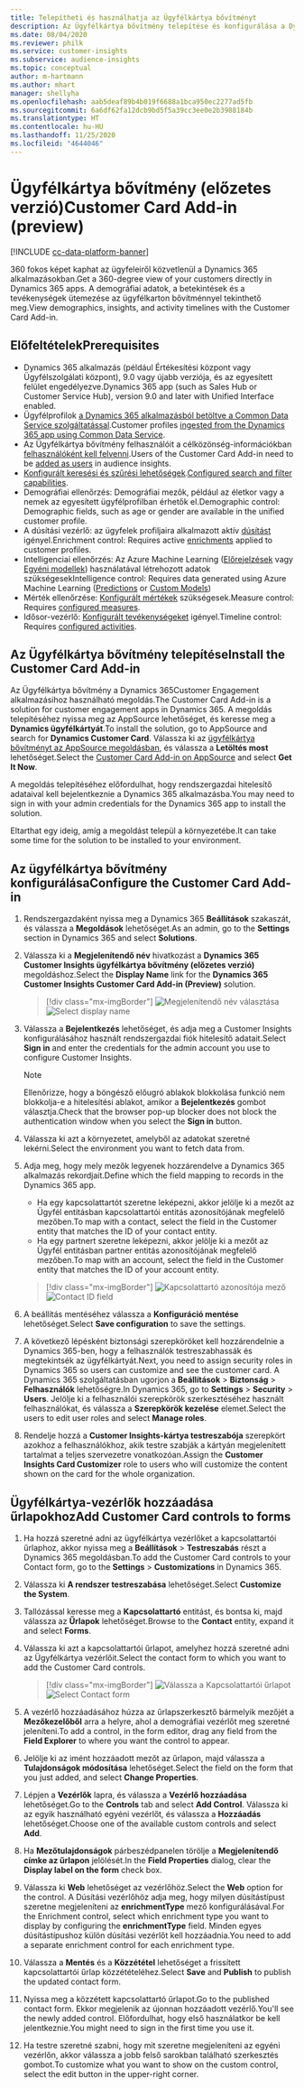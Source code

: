 ```yaml
---
title: Telepítheti és használhatja az Ügyfélkártya bővítményt
description: Az Ügyfélkártya bővítmény telepítése és konfigurálása a Dynamics 365 Customer Insights megoldásban.
ms.date: 08/04/2020
ms.reviewer: philk
ms.service: customer-insights
ms.subservice: audience-insights
ms.topic: conceptual
author: m-hartmann
ms.author: mhart
manager: shellyha
ms.openlocfilehash: aab5deaf89b4b019f6688a1bca950ec2277ad5fb
ms.sourcegitcommit: 6a6df62fa12dcb9bd5f5a39cc3ee0e2b3988184b
ms.translationtype: HT
ms.contentlocale: hu-HU
ms.lasthandoff: 11/25/2020
ms.locfileid: "4644046"
---
```

# <a name="customer-card-add-in-preview"></a><span data-ttu-id="b94b7-103">Ügyfélkártya bővítmény (előzetes verzió)</span><span class="sxs-lookup"><span data-stu-id="b94b7-103">Customer Card Add-in (preview)</span></span>

[!INCLUDE [cc-data-platform-banner](../includes/cc-data-platform-banner.md)]

<span data-ttu-id="b94b7-104">360 fokos képet kaphat az ügyfeleiről közvetlenül a Dynamics 365 alkalmazásokban.</span><span class="sxs-lookup"><span data-stu-id="b94b7-104">Get a 360-degree view of your customers directly in Dynamics 365 apps.</span></span> <span data-ttu-id="b94b7-105">A demográfiai adatok, a betekintések és a tevékenységek ütemezése az ügyfélkarton bővítménnyel tekinthető meg.</span><span class="sxs-lookup"><span data-stu-id="b94b7-105">View demographics, insights, and activity timelines with the Customer Card Add-in.</span></span>

## <a name="prerequisites"></a><span data-ttu-id="b94b7-106">Előfeltételek</span><span class="sxs-lookup"><span data-stu-id="b94b7-106">Prerequisites</span></span>

- <span data-ttu-id="b94b7-107">Dynamics 365 alkalmazás (például Értékesítési központ vagy Ügyfélszolgálati központ), 9.0 vagy újabb verziója, és az egyesített felület engedélyezve.</span><span class="sxs-lookup"><span data-stu-id="b94b7-107">Dynamics 365 app (such as Sales Hub or Customer Service Hub), version 9.0 and later with Unified Interface enabled.</span></span>
- <span data-ttu-id="b94b7-108">Ügyfélprofilok [a Dynamics 365 alkalmazásból betöltve a Common Data Service szolgáltatással](connect-power-query.md).</span><span class="sxs-lookup"><span data-stu-id="b94b7-108">Customer profiles [ingested from the Dynamics 365 app using Common Data Service](connect-power-query.md).</span></span>
- <span data-ttu-id="b94b7-109">Az Ügyfélkártya bővítmény felhasználóit a célközönség-információkban [felhasználóként kell felvenni](permissions.md).</span><span class="sxs-lookup"><span data-stu-id="b94b7-109">Users of the Customer Card Add-in need to be [added as users](permissions.md) in audience insights.</span></span>
- <span data-ttu-id="b94b7-110">[Konfigurált keresési és szűrési lehetőségek](search-filter-index.md).</span><span class="sxs-lookup"><span data-stu-id="b94b7-110">[Configured search and filter capabilities](search-filter-index.md).</span></span>
- <span data-ttu-id="b94b7-111">Demográfiai ellenőrzés: Demográfiai mezők, például az életkor vagy a nemek az egyesített ügyfélprofilban érhetők el.</span><span class="sxs-lookup"><span data-stu-id="b94b7-111">Demographic control: Demographic fields, such as age or gender are available in the unified customer profile.</span></span>
- <span data-ttu-id="b94b7-112">A dúsítási vezérlő: az ügyfelek profiljaira alkalmazott aktív [dúsítást](enrichment-hub.md) igényel.</span><span class="sxs-lookup"><span data-stu-id="b94b7-112">Enrichment control: Requires active [enrichments](enrichment-hub.md) applied to customer profiles.</span></span>
- <span data-ttu-id="b94b7-113">Intelligenciai ellenőrzés: Az Azure Machine Learning ([Előrejelzések](predictions.md) vagy [Egyéni modellek](custom-models.md)) használatával létrehozott adatok szükségesek</span><span class="sxs-lookup"><span data-stu-id="b94b7-113">Intelligence control: Requires data generated using Azure Machine Learning ([Predictions](predictions.md) or [Custom Models](custom-models.md))</span></span>
- <span data-ttu-id="b94b7-114">Mérték ellenőrzése: [Konfigurált mértékek](measures.md) szükségesek.</span><span class="sxs-lookup"><span data-stu-id="b94b7-114">Measure control: Requires [configured measures](measures.md).</span></span>
- <span data-ttu-id="b94b7-115">Idősor-vezérlő: [Konfigurált tevékenységeket](activities.md) igényel.</span><span class="sxs-lookup"><span data-stu-id="b94b7-115">Timeline control: Requires [configured activities](activities.md).</span></span>

## <a name="install-the-customer-card-add-in"></a><span data-ttu-id="b94b7-116">Az Ügyfélkártya bővítmény telepítése</span><span class="sxs-lookup"><span data-stu-id="b94b7-116">Install the Customer Card Add-in</span></span>

<span data-ttu-id="b94b7-117">Az Ügyfélkártya bővítmény a Dynamics 365Customer Engagement alkalmazásihoz használható megoldás.</span><span class="sxs-lookup"><span data-stu-id="b94b7-117">The Customer Card Add-in is a solution for customer engagement apps in Dynamics 365.</span></span> <span data-ttu-id="b94b7-118">A megoldás telepítéséhez nyissa meg az AppSource lehetőséget, és keresse meg a **Dynamics ügyfélkártyát**.</span><span class="sxs-lookup"><span data-stu-id="b94b7-118">To install the solution, go to AppSource and search for **Dynamics Customer Card**.</span></span> <span data-ttu-id="b94b7-119">Válassza ki az [ügyfélkártya bővítményt az AppSource megoldásban](https://appsource.microsoft.com/product/dynamics-365/mscrm.dynamics_365_customer_insights_customer_card_addin?tab=Overview), és válassza a **Letöltés most** lehetőséget.</span><span class="sxs-lookup"><span data-stu-id="b94b7-119">Select the [Customer Card Add-in on AppSource](https://appsource.microsoft.com/product/dynamics-365/mscrm.dynamics_365_customer_insights_customer_card_addin?tab=Overview) and select **Get It Now**.</span></span>

<span data-ttu-id="b94b7-120">A megoldás telepítéséhez előfordulhat, hogy rendszergazdai hitelesítő adataival kell bejelentkeznie a Dynamics 365 alkalmazásba.</span><span class="sxs-lookup"><span data-stu-id="b94b7-120">You may need to sign in with your admin credentials for the Dynamics 365 app to install the solution.</span></span>

<span data-ttu-id="b94b7-121">Eltarthat egy ideig, amíg a megoldást települ a környezetébe.</span><span class="sxs-lookup"><span data-stu-id="b94b7-121">It can take some time for the solution to be installed to your environment.</span></span>

## <a name="configure-the-customer-card-add-in"></a><span data-ttu-id="b94b7-122">Az ügyfélkártya bővítmény konfigurálása</span><span class="sxs-lookup"><span data-stu-id="b94b7-122">Configure the Customer Card Add-in</span></span>

1. <span data-ttu-id="b94b7-123">Rendszergazdaként nyissa meg a Dynamics 365 **Beállítások** szakaszát, és válassza a **Megoldások** lehetőséget.</span><span class="sxs-lookup"><span data-stu-id="b94b7-123">As an admin, go to the **Settings** section in Dynamics 365 and select **Solutions**.</span></span>

1. <span data-ttu-id="b94b7-124">Válassza ki a **Megjelenítendő név** hivatkozást a **Dynamics 365 Customer Insights ügyfélkártya bővítmény (előzetes verzió)** megoldáshoz.</span><span class="sxs-lookup"><span data-stu-id="b94b7-124">Select the **Display Name** link for the **Dynamics 365 Customer Insights Customer Card Add-in (Preview)** solution.</span></span>

   > [!div class="mx-imgBorder"]
   > <span data-ttu-id="b94b7-125">![Megjelenítendő név választása](media/select-display-name.png "Megjelenítendő név választása")</span><span class="sxs-lookup"><span data-stu-id="b94b7-125">![Select display name](media/select-display-name.png "Select display name")</span></span>

1. <span data-ttu-id="b94b7-126">Válassza a **Bejelentkezés** lehetőséget, és adja meg a Customer Insights konfigurálásához használt rendszergazdai fiók hitelesítő adatait.</span><span class="sxs-lookup"><span data-stu-id="b94b7-126">Select **Sign in** and enter the credentials for the admin account you use to configure Customer Insights.</span></span>

   > [!NOTE]
   > <span data-ttu-id="b94b7-127">Ellenőrizze, hogy a böngésző előugró ablakok blokkolása funkció nem blokkolja-e a hitelesítési ablakot, amikor a **Bejelentkezés** gombot választja.</span><span class="sxs-lookup"><span data-stu-id="b94b7-127">Check that the browser pop-up blocker does not block the authentication window when you select the **Sign in** button.</span></span>

1. <span data-ttu-id="b94b7-128">Válassza ki azt a környezetet, amelyből az adatokat szeretné lekérni.</span><span class="sxs-lookup"><span data-stu-id="b94b7-128">Select the environment you want to fetch data from.</span></span>

1. <span data-ttu-id="b94b7-129">Adja meg, hogy mely mezők legyenek hozzárendelve a Dynamics 365 alkalmazás rekordjait.</span><span class="sxs-lookup"><span data-stu-id="b94b7-129">Define which the field mapping to records in the Dynamics 365 app.</span></span>
   - <span data-ttu-id="b94b7-130">Ha egy kapcsolattartót szeretne leképezni, akkor jelölje ki a mezőt az Ügyfél entitásban kapcsolattartói entitás azonosítójának megfelelő mezőben.</span><span class="sxs-lookup"><span data-stu-id="b94b7-130">To map with a contact, select the field in the Customer entity that matches the ID of your contact entity.</span></span>
   - <span data-ttu-id="b94b7-131">Ha egy partnert szeretne leképezni, akkor jelölje ki a mezőt az Ügyfél entitásban partner entitás azonosítójának megfelelő mezőben.</span><span class="sxs-lookup"><span data-stu-id="b94b7-131">To map with an account, select the field in the Customer entity that matches the ID of your account entity.</span></span>

   > [!div class="mx-imgBorder"]
   > <span data-ttu-id="b94b7-132">![Kapcsolattartó azonosítója mező](media/contact-id-field.png "Kapcsolattartó azonosítója mező")</span><span class="sxs-lookup"><span data-stu-id="b94b7-132">![Contact ID field](media/contact-id-field.png "Contact ID field")</span></span>

1. <span data-ttu-id="b94b7-133">A beállítás mentéséhez válassza a **Konfiguráció mentése** lehetőséget.</span><span class="sxs-lookup"><span data-stu-id="b94b7-133">Select **Save configuration** to save the settings.</span></span>

1. <span data-ttu-id="b94b7-134">A következő lépésként biztonsági szerepköröket kell hozzárendelnie a Dynamics 365-ben, hogy a felhasználók testreszabhassák és megtekintsék az ügyfélkártyát.</span><span class="sxs-lookup"><span data-stu-id="b94b7-134">Next, you need to assign security roles in Dynamics 365 so users can customize and see the customer card.</span></span> <span data-ttu-id="b94b7-135">A Dynamics 365 szolgáltatásban ugorjon a **Beállítások** > **Biztonság** > **Felhasználók** lehetőségre.</span><span class="sxs-lookup"><span data-stu-id="b94b7-135">In Dynamics 365, go to **Settings** > **Security** > **Users**.</span></span> <span data-ttu-id="b94b7-136">Jelölje ki a felhasználói szerepkörök szerkesztéséhez használt felhasználókat, és válassza a **Szerepkörök kezelése** elemet.</span><span class="sxs-lookup"><span data-stu-id="b94b7-136">Select the users to edit user roles and select **Manage roles**.</span></span>

1. <span data-ttu-id="b94b7-137">Rendelje hozzá a **Customer Insights-kártya testreszabója** szerepkört azokhoz a felhasználókhoz, akik testre szabják a kártyán megjelenített tartalmat a teljes szervezetre vonatkozóan.</span><span class="sxs-lookup"><span data-stu-id="b94b7-137">Assign the **Customer Insights Card Customizer** role to users who will customize the content shown on the card for the whole organization.</span></span>

## <a name="add-customer-card-controls-to-forms"></a><span data-ttu-id="b94b7-138">Ügyfélkártya-vezérlők hozzáadása űrlapokhoz</span><span class="sxs-lookup"><span data-stu-id="b94b7-138">Add Customer Card controls to forms</span></span>
  
1. <span data-ttu-id="b94b7-139">Ha hozzá szeretné adni az ügyfélkártya vezérlőket a kapcsolattartói űrlaphoz, akkor nyissa meg a **Beállítások** > **Testreszabás** részt a Dynamics 365 megoldásban.</span><span class="sxs-lookup"><span data-stu-id="b94b7-139">To add the Customer Card controls to your Contact form, go to the **Settings** > **Customizations** in Dynamics 365.</span></span>

1. <span data-ttu-id="b94b7-140">Válassza ki **A rendszer testreszabása** lehetőséget.</span><span class="sxs-lookup"><span data-stu-id="b94b7-140">Select **Customize the System**.</span></span>

1. <span data-ttu-id="b94b7-141">Tallózással keresse meg a **Kapcsolattartó** entitást, és bontsa ki, majd válassza az **Űrlapok** lehetőséget.</span><span class="sxs-lookup"><span data-stu-id="b94b7-141">Browse to the **Contact** entity, expand it and select **Forms**.</span></span>

1. <span data-ttu-id="b94b7-142">Válassza ki azt a kapcsolattartói űrlapot, amelyhez hozzá szeretné adni az Ügyfélkártya vezérlőit.</span><span class="sxs-lookup"><span data-stu-id="b94b7-142">Select the contact form to which you want to add the Customer Card controls.</span></span>

    > [!div class="mx-imgBorder"]
    > <span data-ttu-id="b94b7-143">![Válassza a Kapcsolattartói űrlapot](media/contact-active-forms.png "Válassza a Kapcsolattartói űrlapot")</span><span class="sxs-lookup"><span data-stu-id="b94b7-143">![Select Contact form](media/contact-active-forms.png "Select Contact form")</span></span>

1. <span data-ttu-id="b94b7-144">A vezérlő hozzáadásához húzza az űrlapszerkesztő bármelyik mezőjét a **Mezőkezelőből** arra a helyre, ahol a demográfiai vezérlőt meg szeretné jeleníteni.</span><span class="sxs-lookup"><span data-stu-id="b94b7-144">To add a control, in the form editor, drag any field from the **Field Explorer** to where you want the control to appear.</span></span>

1. <span data-ttu-id="b94b7-145">Jelölje ki az imént hozzáadott mezőt az űrlapon, majd válassza a **Tulajdonságok módosítása** lehetőséget.</span><span class="sxs-lookup"><span data-stu-id="b94b7-145">Select the field on the form that you just added, and select **Change Properties**.</span></span>

1. <span data-ttu-id="b94b7-146">Lépjen a **Vezérlők** lapra, és válassza a **Vezérlő hozzáadása** lehetőséget.</span><span class="sxs-lookup"><span data-stu-id="b94b7-146">Go to the **Controls** tab and select **Add Control**.</span></span> <span data-ttu-id="b94b7-147">Válassza ki az egyik használható egyéni vezérlőt, és válassza a **Hozzáadás** lehetőséget.</span><span class="sxs-lookup"><span data-stu-id="b94b7-147">Choose one of the available custom controls and select **Add**.</span></span>

1. <span data-ttu-id="b94b7-148">Ha **Mezőtulajdonságok** párbeszédpanelen törölje a **Megjelenítendő címke az űrlapon** jelölését.</span><span class="sxs-lookup"><span data-stu-id="b94b7-148">In the **Field Properties** dialog, clear the **Display label on the form** check box.</span></span>

1. <span data-ttu-id="b94b7-149">Válassza ki **Web** lehetőséget az vezérlőhöz.</span><span class="sxs-lookup"><span data-stu-id="b94b7-149">Select the **Web** option for the control.</span></span> <span data-ttu-id="b94b7-150">A Dúsítási vezérlőhöz adja meg, hogy milyen dúsítástípust szeretne megjeleníteni az **enrichmentType** mező konfigurálásával.</span><span class="sxs-lookup"><span data-stu-id="b94b7-150">For the Enrichment control, select which enrichment type you want to display by configuring the **enrichmentType** field.</span></span> <span data-ttu-id="b94b7-151">Minden egyes dúsítástípushoz külön dúsítási vezérlőt kell hozzáadnia.</span><span class="sxs-lookup"><span data-stu-id="b94b7-151">You need to add a separate enrichment control for each enrichment type.</span></span>

1. <span data-ttu-id="b94b7-152">Válassza a **Mentés** és a **Közzététel** lehetőséget a frissített kapcsolattartói űrlap közzétételéhez.</span><span class="sxs-lookup"><span data-stu-id="b94b7-152">Select **Save** and **Publish** to publish the updated contact form.</span></span>

1. <span data-ttu-id="b94b7-153">Nyissa meg a közzétett kapcsolattartó űrlapot.</span><span class="sxs-lookup"><span data-stu-id="b94b7-153">Go to the published contact form.</span></span> <span data-ttu-id="b94b7-154">Ekkor megjelenik az újonnan hozzáadott vezérlő.</span><span class="sxs-lookup"><span data-stu-id="b94b7-154">You'll see the newly added control.</span></span> <span data-ttu-id="b94b7-155">Előfordulhat, hogy első használatkor be kell jelentkeznie.</span><span class="sxs-lookup"><span data-stu-id="b94b7-155">You might need to sign in the first time you use it.</span></span>

1. <span data-ttu-id="b94b7-156">Ha testre szeretné szabni, hogy mit szeretne megjeleníteni az egyéni vezérlőn, akkor válassza a jobb felső sarokban található szerkesztés gombot.</span><span class="sxs-lookup"><span data-stu-id="b94b7-156">To customize what you want to show on the custom control, select the edit button in the upper-right corner.</span></span>
